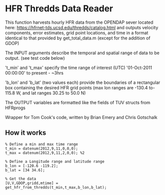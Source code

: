 # HFR Thredds Data Reader

 This function harvests hourly HFR data from the OPENDAP sever located here:
 https://hfrnet-tds.ucsd.edu/thredds/catalog.html
 and outputs velocity components, error estimates, grid point locations, and
 time in a format identical to that provided by get_total_data.m 
 (except for the addition of GDOP)

 The INPUT arguments describe the temporal and spatial range of data to be output.
 (see test code below)

 't_min' and 't_max' specify the time range of interest (UTC)
 '01-Oct-2011 00:00:00' to present - ~3hrs
     
 'b_lon' and 'b_lat' (two values each) provide the boundaries of a rectangular box
 containing the desired HFR grid points
 (max lon ranges are -130.4 to-115.8 W, and lat ranges 30.25 to 50.0 N)

 The OUTPUT variables are formatted like the fields of TUV structs from HFRprogs

Wrapper for Tom Cook's code, written by Brian Emery and Chris Gotschalk

## How it works
```
% Define a min and max time range
t_min = datenum(2012,9,11,0,0,0);
t_max = datenum(2012,9,11,2,0,0); %2

% Define a Longitude range and latitude range
b_lon = [-120.6 -119.2];
b_lat = [34 34.6];

% Get the data
[U,V,GDOP,gridd,mtime] = get_hfr_from_thredds(t_min,t_max,b_lon,b_lat);
```
